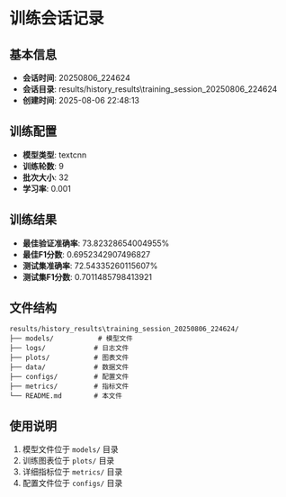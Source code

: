 # 训练会话记录

## 基本信息
- **会话时间**: 20250806_224624
- **会话目录**: results/history_results\training_session_20250806_224624
- **创建时间**: 2025-08-06 22:48:13

## 训练配置
- **模型类型**: textcnn
- **训练轮数**: 9
- **批次大小**: 32
- **学习率**: 0.001

## 训练结果
- **最佳验证准确率**: 73.82328654004955%
- **最佳F1分数**: 0.6952342907496827
- **测试集准确率**: 72.54335260115607%
- **测试集F1分数**: 0.7011485798413921

## 文件结构
```
results/history_results\training_session_20250806_224624/
├── models/           # 模型文件
├── logs/            # 日志文件
├── plots/           # 图表文件
├── data/            # 数据文件
├── configs/         # 配置文件
├── metrics/         # 指标文件
└── README.md        # 本文件
```

## 使用说明
1. 模型文件位于 `models/` 目录
2. 训练图表位于 `plots/` 目录
3. 详细指标位于 `metrics/` 目录
4. 配置文件位于 `configs/` 目录

